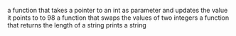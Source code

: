 a function that takes a pointer to an int as parameter and updates the value it points to to 98
a function that swaps the values of two integers
a function that returns the length of a string
prints a string
